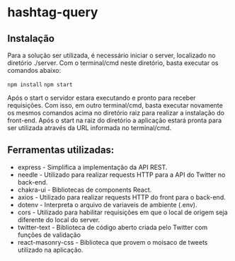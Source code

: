 # hashtag-query

## Instalação

Para a solução ser utilizada, é necessário iniciar o server, localizado no diretório ./server. Com o terminal/cmd neste diretório, basta executar os comandos abaixo:

`npm install`
`npm start`

Após o start o servidor estara executando e pronto para receber requisições. 
Com isso, em outro terminal/cmd, basta executar novamente os mesmos comandos acima no diretório raiz para realizar a instalação do front-end.
Após o start na raiz do diretório a aplicação estará pronta para ser utilizada através da URL informada no terminal/cmd.

## Ferramentas utilizadas:
- express - Simplifica a implementação da API REST.
- needle - Utilizado para realizar requests HTTP para a API do Twitter no back-end.
- chakra-ui - Bibliotecas de components React.
- axios - Utilizado para realizar requests HTTP do front para o back-end.
- dotenv - Interpreta o arquivo de variaveis de ambiente (.env).
- cors - Utilizado para habilitar requisições em que o local de origem seja diferente do local do server.
- twitter-text - Biblioteca de código aberto criada pelo Twitter com funções de validação 
- react-masonry-css - Biblioteca que provem o moisaco de tweets utilizado na aplicação.